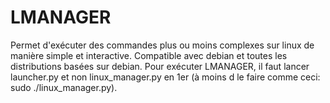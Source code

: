 # LMANAGER
Permet d'exécuter des commandes plus ou moins complexes sur linux de manière simple et interactive. Compatible avec debian et toutes les distributions basées sur debian.
Pour exécuter LMANAGER, il faut lancer launcher.py et non linux_manager.py en 1er (à moins d le faire comme ceci: sudo ./linux_manager.py).
